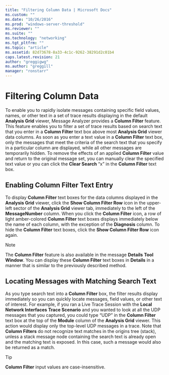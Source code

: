 ```yaml
---
title: "Filtering Column Data | Microsoft Docs"
ms.custom: ""
ms.date: "10/26/2016"
ms.prod: "windows-server-threshold"
ms.reviewer: ""
ms.suite: ""
ms.technology: "networking"
ms.tgt_pltfrm: ""
ms.topic: "article"
ms.assetid: 82d73678-8a33-4c1c-9262-38291d2c01b4
caps.latest.revision: 21
author: "greggigwg"
ms.author: "greggill"
manager: "ronstarr"
---
```


# Filtering Column Data

To enable you to rapidly isolate messages containing specific field values, names, or other text in a set of trace results displaying in the default **Analysis Grid** viewer, Message Analyzer provides a **Column Filter** feature. This feature enables you to filter a set of trace results based on search text that you enter in a **Column Filter** text box above most **Analysis Grid** viewer data columns. As soon as you enter a text value in a **Column Filter** text box, only the messages that meet the criteria of the search text that you specify in a particular column are displayed, while all other messages are temporarily hidden. To remove the effects of an applied **Column Filter** value and return to the original message set, you can manually clear the specified text value or you can click the **Clear Search** “x” in the **Column Filter** text box.  
  
## Enabling Column Filter Text Entry  

 To display **Column Filter** text boxes for the data columns displayed in the **Analysis Grid** viewer, click the **Show Column Filter Row** icon in the upper-left sector of the **Analysis Grid** viewer tab, immediately to the left of the **MessageNumber** column. When you click the **Column Filter** icon, a row of light amber-colored **Column Filter** text boxes displays immediately below the name of each column, with the exception of the **Diagnosis** column. To hide the **Column Filter** text boxes, click the **Show Column Filter Row** icon again.  
  
> [!NOTE]
>  The **Column Filter** feature is also available in the message **Details** **Tool Window**. You can display these **Column Filter** text boxes in **Details** in a manner that is similar to the previously described method.  
  
## Locating Messages with Matching Search Text  

 As you type search text into a **Column Filter** box, the filter results display immediately so you can quickly locate messages, field values, or other text of interest. For example, if you ran a Live Trace Session with the **Local Network Interfaces** **Trace Scenario** and you wanted to look at all the UDP messages that you captured, you could type “UDP” in the **Column Filter** text box at the top of the **Module** column of the **Analysis Grid** viewer. This action would display only the top-level UDP messages in a trace. Note that **Column Filters** do not recognize text matches in the origins tree (stack), unless a stack message node containing the search text is already open and the matching text is exposed. In this case, such a message would also be returned as a match.  
  
> [!TIP]
>  **Column Filter** input values are case-insensitive.